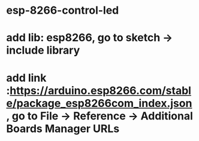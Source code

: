 # esp-8266-control-led
# add lib: esp8266, go to sketch -> include library 
# add link :https://arduino.esp8266.com/stable/package_esp8266com_index.json,  go to File -> Reference -> Additional Boards Manager URLs
